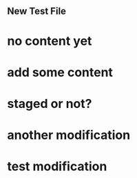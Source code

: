 ## New Test File

# no content yet
# add some content

# staged or not?

# another modification

# test modification